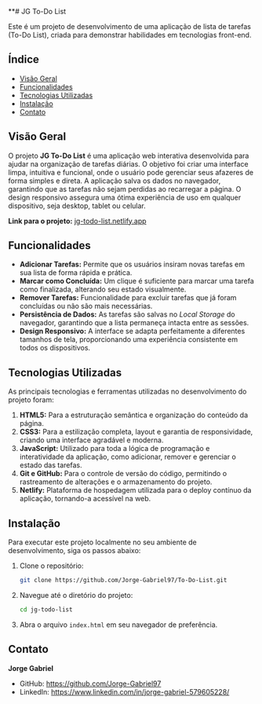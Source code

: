 **# JG To-Do List

Este é um projeto de desenvolvimento de uma aplicação de lista de tarefas (To-Do List), criada para demonstrar habilidades em tecnologias front-end.

## Índice

- [Visão Geral](#visão-geral)
- [Funcionalidades](#funcionalidades)
- [Tecnologias Utilizadas](#tecnologias-utilizadas)
- [Instalação](#instalação)
- [Contato](#contato)

## Visão Geral

O projeto **JG To-Do List** é uma aplicação web interativa desenvolvida para ajudar na organização de tarefas diárias. O objetivo foi criar uma interface limpa, intuitiva e funcional, onde o usuário pode gerenciar seus afazeres de forma simples e direta. A aplicação salva os dados no navegador, garantindo que as tarefas não sejam perdidas ao recarregar a página. O design responsivo assegura uma ótima experiência de uso em qualquer dispositivo, seja desktop, tablet ou celular.

**Link para o projeto:** [jg-todo-list.netlify.app](https://jg-todo-list.netlify.app/)

## Funcionalidades

- **Adicionar Tarefas:** Permite que os usuários insiram novas tarefas em sua lista de forma rápida e prática.
- **Marcar como Concluída:** Um clique é suficiente para marcar uma tarefa como finalizada, alterando seu estado visualmente.
- **Remover Tarefas:** Funcionalidade para excluir tarefas que já foram concluídas ou não são mais necessárias.
- **Persistência de Dados:** As tarefas são salvas no *Local Storage* do navegador, garantindo que a lista permaneça intacta entre as sessões.
- **Design Responsivo:** A interface se adapta perfeitamente a diferentes tamanhos de tela, proporcionando uma experiência consistente em todos os dispositivos.

## Tecnologias Utilizadas

As principais tecnologias e ferramentas utilizadas no desenvolvimento do projeto foram:

1.  **HTML5:** Para a estruturação semântica e organização do conteúdo da página.
2.  **CSS3:** Para a estilização completa, layout e garantia de responsividade, criando uma interface agradável e moderna.
3.  **JavaScript:** Utilizado para toda a lógica de programação e interatividade da aplicação, como adicionar, remover e gerenciar o estado das tarefas.
4.  **Git e GitHub:** Para o controle de versão do código, permitindo o rastreamento de alterações e o armazenamento do projeto.
5.  **Netlify:** Plataforma de hospedagem utilizada para o deploy contínuo da aplicação, tornando-a acessível na web.

## Instalação

Para executar este projeto localmente no seu ambiente de desenvolvimento, siga os passos abaixo:

1.  Clone o repositório:
    ```bash
    git clone https://github.com/Jorge-Gabriel97/To-Do-List.git
    ```
2.  Navegue até o diretório do projeto:
    ```bash
    cd jg-todo-list
    ```
3.  Abra o arquivo `index.html` em seu navegador de preferência.

## Contato

**Jorge Gabriel**

- GitHub: https://github.com/Jorge-Gabriel97
- LinkedIn: https://www.linkedin.com/in/jorge-gabriel-579605228/
